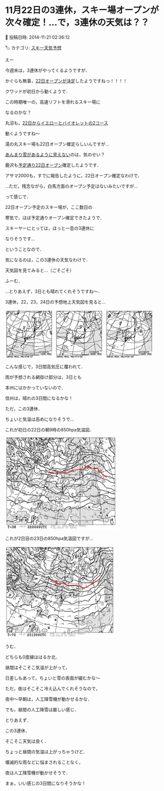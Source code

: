 # 11月22日の3連休，スキー場オープンが次々確定！…で，3連休の天気は？？

📅 投稿日時: 2014-11-21 02:36:12

🏷️ カテゴリ: [スキー天気予想](c6554f5c3c106093b511a8daae23757e8.md)

えー


今週末は，3連休がやってくるようですが．





かぐらも無事，[22日オープンが決定](http://www.princehotels.co.jp/file.jsp?id=79656&0.7930179606633698)したようですねっ！！！！


クワッドが初日から動くようで．


この時期唯一の，高速リフトを滑れるスキー場に


なるのかな？





丸沼も，[22日からイエローとバイオレットの2コース](http://www.marunuma.jp/news/2683/)


動くようですね～





湯の丸スキー場も22日オープン確定らしいんですが…


[あんまり雪があるように見えない](https://www.facebook.com/yunomaruski)のは，気のせい？





鹿沢も[予定通り22日オープン](https://www.facebook.com/kazawasnow/posts/377546042413354)確定したようです．





アサマ2000も，すでに報告したように，22日オープン確定なわけで．





…ただ，残念ながら，白馬方面のオープン予定はないみたいですが…





って感じで．


22日オープン予定のスキー場が，ここ数日の


寒気で，ほぼ予定通りオープン確定できたようで．


スキーヤーにとっては，ほっと一息の3連休に


なりそうです…





ということなので．


気になるのは，この3連休の天気なわけで．





天気図を見てみると…（ごそごそ）


ふーむ．


…とりあえず，3日とも晴れてくれそうですね～．





3連休，22，23，24日の予想地上天気図を見ると…




![f99d93a249065143a01ad927c4282884.jpg](images/f99d93a249065143a01ad927c4282884.jpg)




こんな感じで，3日間高気圧に覆われて．


雨が予想される網掛け部分は，3日とも


本州にはかかっていないので．


信州は，晴れの3日間になるかな！





ただ，この3連休．


ちょいと気温は高めになりそうで…


これが初日の22日の朝9時の850hpa気温図．




![7e1eddf33bc997f966d17061f923b099.jpg](images/7e1eddf33bc997f966d17061f923b099.jpg)




これが2日目の23日の850hpa気温図ですが…




![b49a934202440571538d0517ab9399f2.jpg](images/b49a934202440571538d0517ab9399f2.jpg)




うむ．


どちらも0度線ははるか北．


昼間はそこそこ気温が上がって，


日差しもあって，ちょいと雪の表面が緩むかな～





ただ，夜はそこそこ冷え込んでくれそうなので，


夜中～早朝は，人工降雪機が動かせるかな．


でも，昼間の人工降雪は厳しい感じ．





とりあえず．


この3連休．


そこそこ天気は良く．


ちょっと昼間の気温は上がっちゃうけど．


壊滅的な雨などに悩まされることなく，


夜は人工降雪機が動かせそうで．


まぁ，いい感じの3日間になりそうかな！
